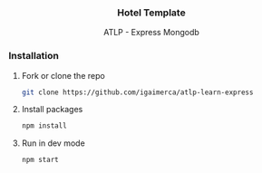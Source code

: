 <div align="center">
  <h3 align="center">Hotel Template</h3>

  <p align="center">
     ATLP - Express Mongodb
  </p>
</div>

### Installation

1. Fork or clone the repo
   ```sh
   git clone https://github.com/igaimerca/atlp-learn-express
   ```
2. Install packages
   ```sh
   npm install
   ```
2. Run in dev mode
   ```sh
   npm start
   ```
